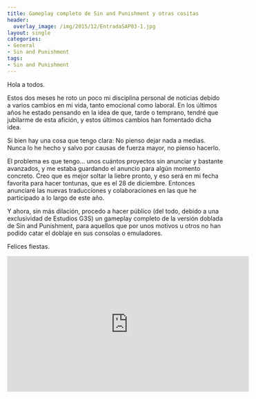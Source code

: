 ```yaml
---
title: Gameplay completo de Sin and Punishment y otras cositas
header:
  overlay_image: /img/2015/12/EntradaSAP03-1.jpg
layout: single
categories:
- General
- Sin and Punishment
tags:
- Sin and Punishment
---
```


Hola a todos.

Estos dos meses he roto un poco mi disciplina personal de noticias debido a varios cambios en mi vida, tanto
emocional como laboral. En los últimos años he estado pensando en la idea de que, tarde o temprano, tendré que
jubilarme de esta afición, y estos últimos cambios han fomentado dicha idea.

Si bien hay una cosa que tengo clara: No pienso dejar nada a medias. Nunca lo he hecho y salvo por causas de
fuerza mayor, no pienso hacerlo.

<!--more-->

El problema es que tengo... unos cuántos proyectos sin anunciar y bastante avanzados, y me estaba guardando el
anuncio para algún momento concreto. Creo que es mejor soltar la liebre pronto, y eso será en mi fecha favorita
para hacer tontunas, que es el 28 de diciembre. Entonces anunciaré las nuevas traducciones y colaboraciones en
las que he participado a lo largo de este año.

Y ahora, sin más dilación, procedo a hacer público (del todo, debido a una exclusividad de Estudios G3S)
un gameplay completo de la versión doblada de Sin and Punishment, para aquellos que por unos motivos u otros
no han podido catar el doblaje en sus consolas o emuladores.

Felices fiestas.

<center><iframe width="560" height="315" src="https://www.youtube-nocookie.com/embed/3Wx0WpIzOMg?rel=0" frameborder="0" allow="accelerometer; autoplay; encrypted-media; gyroscope; picture-in-picture" allowfullscreen></iframe></center>
